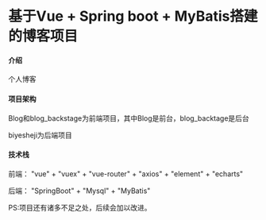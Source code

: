 #  **基于Vue + Spring boot + MyBatis搭建的博客项目** 

#### 介绍
个人博客

#### 项目架构
Blog和blog_backstage为前端项目，其中Blog是前台，blog_backtage是后台

biyesheji为后端项目

#### 技术栈

前端： "vue" + "vuex" + "vue-router" + "axios" + "element" + "echarts"

后端： "SpringBoot" +  "Mysql" + "MyBatis"

PS:项目还有诸多不足之处，后续会加以改进。

